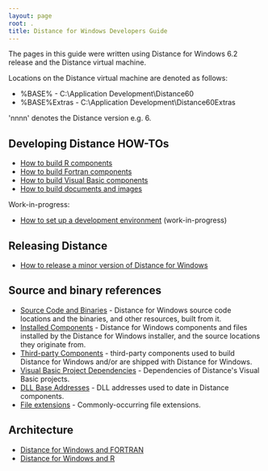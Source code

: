 ```yaml
---
layout: page
root: .
title: Distance for Windows Developers Guide
---
```


The pages in this guide were written using Distance for Windows 6.2 release and the Distance virtual machine.

Locations on the Distance virtual machine are denoted as follows:

* %BASE% - C:\Application Development\Distance60
* %BASE%Extras - C:\Application Development\Distance60Extras

'nnnn' denotes the Distance version e.g. 6.

Developing Distance HOW-TOs
---------------------------

* [How to build R components](./developer/BuildR.html)
* [How to build Fortran components](./developer/BuildFortran.html)
* [How to build Visual Basic components](./developer/BuildVisualBasic.html)
* [How to build documents and images](./developer/BuildDocumentsImages.html)

Work-in-progress:

* [How to set up a development environment](./developer/SetUpDevelopmentEnvironment.html) (work-in-progress)

Releasing Distance
------------------

* [How to release a minor version of Distance for Windows](./developer/ReleaseMinor.html)

Source and binary references
----------------------------

* [Source Code and Binaries](./developer/SourceCodeAndBinaries.html) - Distance for Windows source code locations and the binaries, and other resources, built from it.
* [Installed Components](./developer/InstalledComponents.html) - Distance for Windows components and files installed by the Distance for Windows installer, and the source locations they originate from.
* [Third-party Components](./developer/ThirdPartyComponents.html) - third-party components used to build Distance for Windows and/or are shipped with Distance for Windows.
* [Visual Basic Project Dependencies](./developer/VisualBasicProjectDependencies.html) - Dependencies of Distance's Visual Basic projects.
* [DLL Base Addresses](./developer/DllBaseAddresses.html) - DLL addresses used to date in Distance components.
* [File extensions](./developer/FileExtensions.html) - Commonly-occurring file extensions.

Architecture
------------

* [Distance for Windows and FORTRAN](./developer/ArchitectureFORTRAN.html)
* [Distance for Windows and R](./developer/ArchitectureR.html)
